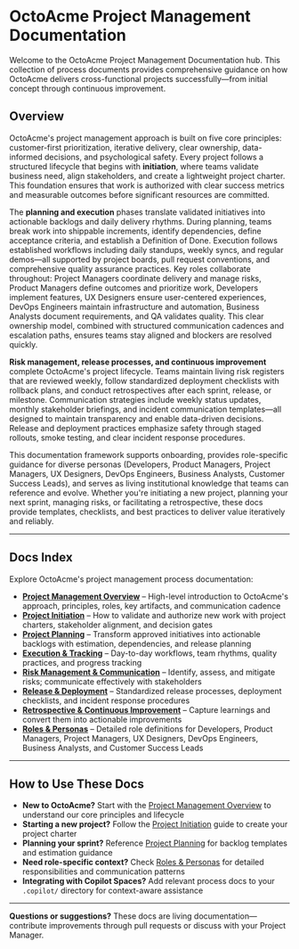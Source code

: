 # OctoAcme Project Management Documentation

Welcome to the OctoAcme Project Management Documentation hub. This collection of process documents provides comprehensive guidance on how OctoAcme delivers cross-functional projects successfully—from initial concept through continuous improvement.

## Overview

OctoAcme's project management approach is built on five core principles: customer-first prioritization, iterative delivery, clear ownership, data-informed decisions, and psychological safety. Every project follows a structured lifecycle that begins with **initiation**, where teams validate business need, align stakeholders, and create a lightweight project charter. This foundation ensures that work is authorized with clear success metrics and measurable outcomes before significant resources are committed.

The **planning and execution** phases translate validated initiatives into actionable backlogs and daily delivery rhythms. During planning, teams break work into shippable increments, identify dependencies, define acceptance criteria, and establish a Definition of Done. Execution follows established workflows including daily standups, weekly syncs, and regular demos—all supported by project boards, pull request conventions, and comprehensive quality assurance practices. Key roles collaborate throughout: Project Managers coordinate delivery and manage risks, Product Managers define outcomes and prioritize work, Developers implement features, UX Designers ensure user-centered experiences, DevOps Engineers maintain infrastructure and automation, Business Analysts document requirements, and QA validates quality. This clear ownership model, combined with structured communication cadences and escalation paths, ensures teams stay aligned and blockers are resolved quickly.

**Risk management, release processes, and continuous improvement** complete OctoAcme's project lifecycle. Teams maintain living risk registers that are reviewed weekly, follow standardized deployment checklists with rollback plans, and conduct retrospectives after each sprint, release, or milestone. Communication strategies include weekly status updates, monthly stakeholder briefings, and incident communication templates—all designed to maintain transparency and enable data-driven decisions. Release and deployment practices emphasize safety through staged rollouts, smoke testing, and clear incident response procedures.

This documentation framework supports onboarding, provides role-specific guidance for diverse personas (Developers, Product Managers, Project Managers, UX Designers, DevOps Engineers, Business Analysts, Customer Success Leads), and serves as living institutional knowledge that teams can reference and evolve. Whether you're initiating a new project, planning your next sprint, managing risks, or facilitating a retrospective, these docs provide templates, checklists, and best practices to deliver value iteratively and reliably.

---

## Docs Index

Explore OctoAcme's project management process documentation:

- **[Project Management Overview](octoacme-project-management-overview.md)** – High-level introduction to OctoAcme's approach, principles, roles, key artifacts, and communication cadence
- **[Project Initiation](octoacme-project-initiation.md)** – How to validate and authorize new work with project charters, stakeholder alignment, and decision gates
- **[Project Planning](octoacme-project-planning.md)** – Transform approved initiatives into actionable backlogs with estimation, dependencies, and release planning
- **[Execution & Tracking](octoacme-execution-and-tracking.md)** – Day-to-day workflows, team rhythms, quality practices, and progress tracking
- **[Risk Management & Communication](octoacme-risks-and-communication.md)** – Identify, assess, and mitigate risks; communicate effectively with stakeholders
- **[Release & Deployment](octoacme-release-and-deployment.md)** – Standardized release processes, deployment checklists, and incident response procedures
- **[Retrospective & Continuous Improvement](octoacme-retrospective-and-continuous-improvement.md)** – Capture learnings and convert them into actionable improvements
- **[Roles & Personas](octoacme-roles-and-personas.md)** – Detailed role definitions for Developers, Product Managers, Project Managers, UX Designers, DevOps Engineers, Business Analysts, and Customer Success Leads

---

## How to Use These Docs

- **New to OctoAcme?** Start with the [Project Management Overview](octoacme-project-management-overview.md) to understand our core principles and lifecycle
- **Starting a new project?** Follow the [Project Initiation](octoacme-project-initiation.md) guide to create your project charter
- **Planning your sprint?** Reference [Project Planning](octoacme-project-planning.md) for backlog templates and estimation guidance
- **Need role-specific context?** Check [Roles & Personas](octoacme-roles-and-personas.md) for detailed responsibilities and communication patterns
- **Integrating with Copilot Spaces?** Add relevant process docs to your `.copilot/` directory for context-aware assistance

---

**Questions or suggestions?** These docs are living documentation—contribute improvements through pull requests or discuss with your Project Manager.
